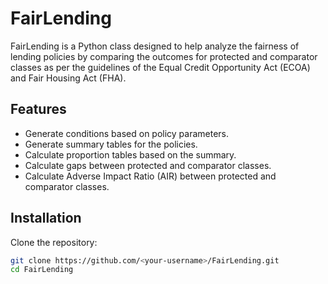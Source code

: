 # FairLending

FairLending is a Python class designed to help analyze the fairness of lending policies by comparing the outcomes for protected and comparator classes as per the guidelines of the Equal Credit Opportunity Act (ECOA) and Fair Housing Act (FHA).

## Features

- Generate conditions based on policy parameters.
- Generate summary tables for the policies.
- Calculate proportion tables based on the summary.
- Calculate gaps between protected and comparator classes.
- Calculate Adverse Impact Ratio (AIR) between protected and comparator classes.

## Installation

Clone the repository:

```sh
git clone https://github.com/<your-username>/FairLending.git
cd FairLending
